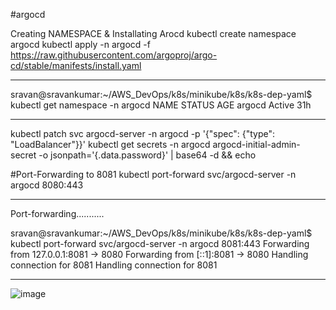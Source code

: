 #argocd

Creating NAMESPACE & Installating Arocd
kubectl create namespace argocd
kubectl apply -n argocd -f https://raw.githubusercontent.com/argoproj/argo-cd/stable/manifests/install.yaml
________________________________________________________________________________________________________________________
sravan@sravankumar:~/AWS_DevOps/k8s/minikube/k8s/k8s-dep-yaml$ kubectl get namespace -n argocd
NAME              STATUS   AGE
argocd            Active   31h
________________________________________________________________________________________________________________________
kubectl patch svc argocd-server -n argocd -p '{"spec": {"type": "LoadBalancer"}}'
kubectl get secrets -n argocd argocd-initial-admin-secret -o jsonpath='{.data.password}' | base64 -d && echo

#Port-Forwarding to 8081
kubectl port-forward svc/argocd-server -n argocd 8080:443
________________________________________________________________________________________________________________________
Port-forwarding...........

sravan@sravankumar:~/AWS_DevOps/k8s/minikube/k8s/k8s-dep-yaml$ kubectl port-forward svc/argocd-server -n argocd 8081:443
Forwarding from 127.0.0.1:8081 -> 8080
Forwarding from [::1]:8081 -> 8080
Handling connection for 8081
Handling connection for 8081
________________________________________________________________________________________________________________________

![image](https://github.com/user-attachments/assets/75eb338e-b9f6-4636-b1c9-41f5afd243bf)

